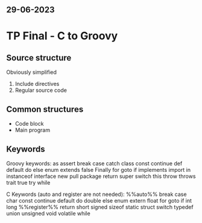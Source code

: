 29-06-2023
---
# TP Final - C to Groovy

## Source structure
Obviously simplified
1. Include directives
2. Regular source code

## Common structures
- Code block
- Main program

## Keywords
Groovy keywords:
as
assert
break
case
catch
class
const
continue
def
default
do
else
enum
extends
false
Finally
for
goto
if
implements
import
in
instanceof
interface
new
pull
package
return
super
switch
this
throw
throws
trait 
true 
try
while

C Keywords (auto and register are not needed):
%%auto%%
break
case
char
const
continue
default
do
double
else
enum
extern
float
for
goto
if
int
long
%%register%%
return
short
signed
sizeof
static
struct
switch
typedef
union
unsigned
void
volatile
while